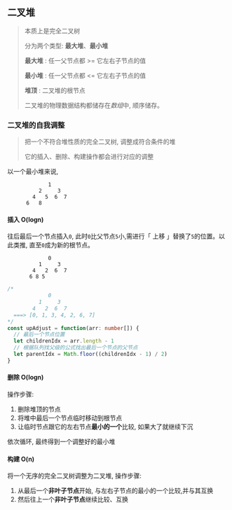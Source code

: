 ## 二叉堆

> 本质上是完全二叉树
>
> 分为两个类型: **最大堆**、**最小堆** 
> 
> **最大堆** : 任一父节点都 >= 它左右子节点的值
> 
> **最小堆** : 任一父节点都 <= 它左右子节点的值
> 
> **堆顶** : 二叉堆的根节点
> 
> 二叉堆的物理数据结构都储存在*数组*中, 顺序储存。

### 二叉堆的自我调整

> 把一个不符合堆性质的完全二叉树, 调整成符合条件的堆
> 
> 它的插入、删除、构建操作都会进行对应的调整

以一个最小堆来说,

```
             1
          2     3
        4   5  6  7
      6   8
```

#### 插入 O(logn)

往后最后一个节点插入`0`, 此时`0`比父节点`5`小,需进行「 上移 」替换了`5`的位置。以此类推, 直至`0`成为新的根节点。

```
             0
          1     3
        4   2  6  7
       6 8 5
```

```ts
/*
             0
          1     3
        4   2  6  7
  ===> [0, 1, 3, 4, 2, 6, 7]
*/
const upAdjust = function(arr: number[]) {
  // 最后一个节点位置
  let childrenIdx = arr.length - 1
  // 根据队列找父级的公式找出最后一个节点的父节点
  let parentIdx = Math.floor((childrenIdx - 1) / 2)
}
```

#### 删除 O(logn)

操作步骤:

1. 删除堆顶的节点
2. 将堆中最后一个节点临时移动到根节点
3. 让临时节点跟它的左右节点**最小的一个**比较, 如果大了就继续下沉

依次循环, 最终得到一个调整好的最小堆

#### 构建 O(n)

将一个无序的完全二叉树调整为二叉堆, 操作步骤:

1. 从最后一个**非叶子节点**开始, 与左右子节点的最小的一个比较,并与其互换
2. 然后往上一个**非叶子节点**继续比较、互换
